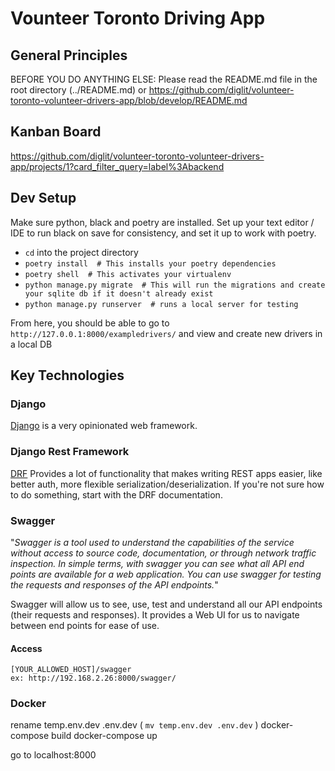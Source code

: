 # Vounteer Toronto Driving App

## General Principles

BEFORE YOU DO ANYTHING ELSE: Please read the README.md file in the root directory (../README.md) or https://github.com/diglit/volunteer-toronto-volunteer-drivers-app/blob/develop/README.md

## Kanban Board
https://github.com/diglit/volunteer-toronto-volunteer-drivers-app/projects/1?card_filter_query=label%3Abackend

## Dev Setup

Make sure python, black and poetry are installed. Set up your text editor / IDE to run black on save for consistency, and set it up to work with poetry.

- `cd` into the project directory
- `poetry install  # This installs your poetry dependencies`
- `poetry shell  # This activates your virtualenv`
- `python manage.py migrate  # This will run the migrations and create your sqlite db if it doesn't already exist`
- `python manage.py runserver  # runs a local server for testing`

From here, you should be able to go to `http://127.0.0.1:8000/exampledrivers/` and view and create new drivers in a local DB

## Key Technologies

### Django

[Django](https://www.djangoproject.com/) is a very opinionated web framework.

### Django Rest Framework

[DRF](https://www.django-rest-framework.org/) Provides a lot of functionality that makes writing REST apps easier, like better auth, more flexible serialization/deserialization. If you're not sure how to do something, start with the DRF documentation.

### Swagger

"_Swagger is a tool used to understand the capabilities of the service without access to source code, documentation, or through network traffic inspection. In simple terms, with swagger you can see what all API end points are available for a web application. You can use swagger for testing the requests and responses of the API endpoints._"

Swagger will allow us to see, use, test and understand all our API endpoints (their requests and responses). It provides a Web UI for us to navigate between end points for ease of use.

#### Access
    [YOUR_ALLOWED_HOST]/swagger
    ex: http://192.168.2.26:8000/swagger/


### Docker

rename temp.env.dev .env.dev ( `mv temp.env.dev .env.dev` )
docker-compose build
docker-compose up

go to localhost:8000
